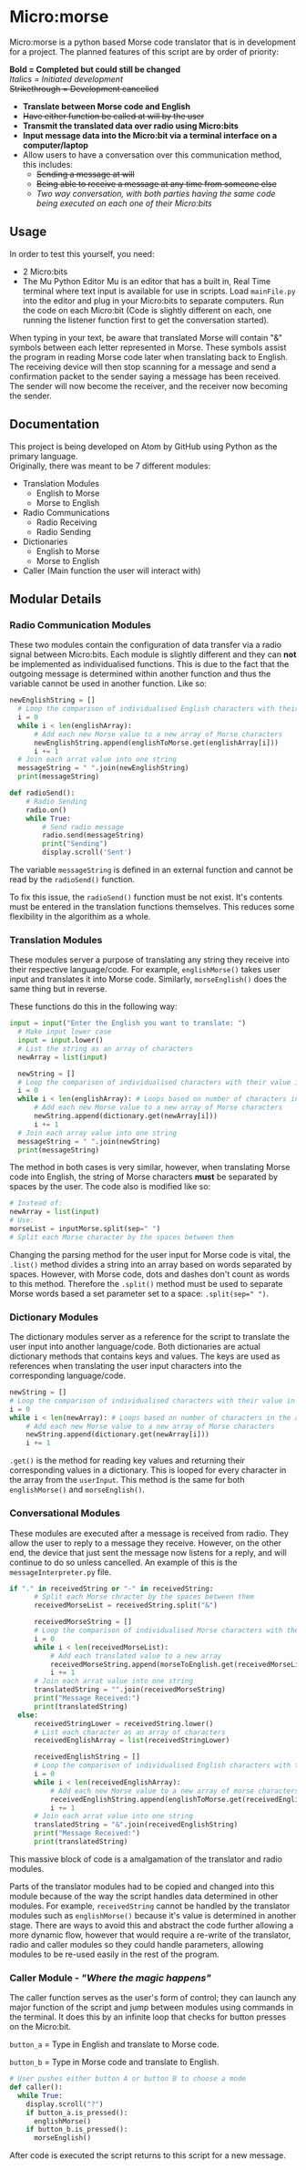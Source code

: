# Micro:morse
Micro:morse is a python based Morse code translator that is in development for a project. The planned features of this script are by order of priority:

**Bold = Completed but could still be changed**
<br>
_Italics = Initiated development_
<br>
~~Strikethrough = Development cancelled~~

- **Translate between Morse code and English**
- ~~Have either function be called at will by the user~~
- **Transmit the translated data over radio using Micro:bits**
- **Input message data into the Micro:bit via a terminal interface on a computer/laptop**
- Allow users to have a conversation over this communication method, this includes:
  - ~~Sending a message at will~~
  - ~~Being able to receive a message at any time from someone else~~
  - _Two way conversation, with both parties having the same code being executed on each one of their Micro:bits_

## Usage
In order to test this yourself, you need:
- 2 Micro:bits
- The Mu Python Editor
Mu is an editor that has a built in, Real Time terminal where text input is available for use in scripts. Load ``mainFile.py`` into the editor and plug in your Micro:bits to separate computers. Run the code on each Micro:bit (Code is slightly different on each, one running the listener function first to get the conversation started).

When typing in your text, be aware that translated Morse will contain "&" symbols between each letter represented in Morse. These symbols assist the program in reading Morse code later when translating back to English. The receiving device will then stop scanning for a message and send a confirmation packet to the sender saying a message has been received. The sender will now become the receiver, and the receiver now becoming the sender.

## Documentation
This project is being developed on Atom by GitHub using Python as the primary language.
<br>
Originally, there was meant to be 7 different modules:
- Translation Modules
  - English to Morse
  - Morse to English
- Radio Communications
  - Radio Receiving
  - Radio Sending
- Dictionaries
  - English to Morse
  - Morse to English
- Caller (Main function the user will interact with)

## Modular Details

### Radio Communication Modules
These two modules contain the configuration of data transfer via a radio signal between Micro:bits. Each module is slightly different and they can **not** be implemented as individualised functions. This is due to the fact that the outgoing message is determined within another function and thus the variable cannot be used in another function. Like so:
```python
newEnglishString = []
  # Loop the comparison of individualised English characters with their value in Morse
  i = 0
  while i < len(englishArray):
      # Add each new Morse value to a new array of Morse characters
      newEnglishString.append(englishToMorse.get(englishArray[i]))
      i += 1
  # Join each arrat value into one string
  messageString = " ".join(newEnglishString)
  print(messageString)
```
```python
def radioSend():
    # Radio Sending
    radio.on()
    while True:
        # Send radio message
        radio.send(messageString)
        print("Sending")
        display.scroll('Sent')
```
The variable ``messageString`` is defined in an external function and cannot be read by the ``radioSend()`` function.

To fix this issue, the ``radioSend()`` function must be not exist. It's contents must be entered in the translation functions themselves. This reduces some flexibility in the algorithim as a whole.
### Translation Modules
These modules server a purpose of translating any string they receive into their respective language/code. For example, ``englishMorse()`` takes user input and translates it into Morse code. Similarly, ``morseEnglish()`` does the same thing but in reverse.

These functions do this in the following way:
```python
input = input("Enter the English you want to translate: ")
  # Make input lower case
  input = input.lower()
  # List the string as an array of characters
  newArray = list(input)

  newString = []
  # Loop the comparison of individualised characters with their value in the target language.
  i = 0
  while i < len(englishArray): # Loops based on number of characters in the array.
      # Add each new Morse value to a new array of Morse characters
      newString.append(dictionary.get(newArray[i]))
      i += 1
  # Join each array value into one string
  messageString = " ".join(newString)
  print(messageString)
```
The method in both cases is very similar, however, when translating Morse code into English, the string of Morse characters **must** be separated by spaces by the user. The code also is modified like so:
```python
# Instead of:
newArray = list(input)
# Use:
morseList = inputMorse.split(sep=" ")
# Split each Morse character by the spaces between them
```
Changing the parsing method for the user input for Morse code is vital, the `.list()` method divides a string into an array based on words separated by spaces.
However, with Morse code, dots and dashes don't count as words to this method. Therefore the `.split()` method must be used to separate Morse words based a set parameter set to a space: `.split(sep=" ")`.
### Dictionary Modules
 The dictionary modules server as a reference for the script to translate the user input into another language/code. Both dictionaries are actual dictionary methods that contains keys and values. The keys are used as references when translating the user input characters into the corresponding language/code.
```python
newString = []
# Loop the comparison of individualised characters with their value in the target language.
i = 0
while i < len(newArray): # Loops based on number of characters in the array.
    # Add each new Morse value to a new array of Morse characters
    newString.append(dictionary.get(newArray[i]))
    i += 1
```
`.get()` is the method for reading key values and returning their corresponding values in a dictionary. This is looped for every character in the array from the `userInput`. This method is the same for both `englishMorse()` and `morseEnglish()`.

### Conversational Modules
These modules are executed after a message is received from radio. They allow the user to reply to a message they receive. However, on the other end, the device that just sent the message now listens for a reply, and will continue to do so unless cancelled.
An example of this is the `messageInterpreter.py` file.
```python
if "." in receivedString or "-" in receivedString:
      # Split each Morse chracter by the spaces between them
      receivedMorseList = receivedString.split("&")

      receivedMorseString = []
      # Loop the comparison of individualised Morse characters with their value in English
      i = 0
      while i < len(receivedMorseList):
          # Add each translated value to a new array
          receivedMorseString.append(morseToEnglish.get(receivedMorseList[i]))
          i += 1
      # Join each arrat value into one string
      translatedString = "".join(receivedMorseString)
      print("Message Received:")
      print(translatedString)
  else:
      receivedStringLower = receivedString.lower()
      # List each character as an array of characters
      receivedEnglishArray = list(receivedStringLower)

      receivedEnglishString = []
      # Loop the comparison of individualised English characters with their value in Morse
      i = 0
      while i < len(receivedEnglishArray):
          # Add each new Morse value to a new array of morse characters
          receivedEnglishString.append(englishToMorse.get(receivedEnglishArray[i]))
          i += 1
      # Join each arrat value into one string
      translatedString = "&".join(receivedEnglishString)
      print("Message Received:")
      print(translatedString)
```
This massive block of code is a amalgamation of the translator and radio modules.

Parts of the translator modules had to be copied and changed into this module because of the way the script handles data determined in other modules. For example, `receivedString` cannot be handled by the translator modules such as `englishMorse()` because it's value is determined in another stage. There are ways to avoid this and abstract the code further allowing a more dynamic flow, however that would require a re-write of the translator, radio and caller modules so they could handle parameters, allowing modules to be re-used easily in the rest of the program.

### Caller Module - _"Where the magic happens"_
The caller function serves as the user's form of control; they can launch any major function of the script and jump between modules using commands in the terminal. It does this by an infinite loop that checks for button presses on the Micro:bit.

`button_a` = Type in English and translate to Morse code.

`button_b` = Type in Morse code and translate to English.

```python
# User pushes either button A or button B to choose a mode
def caller():
  while True:
    display.scroll("?")
    if button_a.is_pressed():
      englishMorse()
    if button_b.is_pressed():
      morseEnglish()
```
After code is executed the script returns to this script for a new message.
